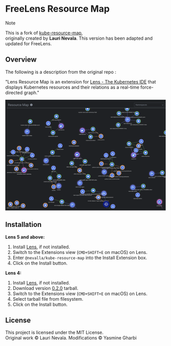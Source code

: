 # FreeLens Resource Map

> [!NOTE]
> This is a fork of [kube-resource-map](https://github.com/nevalla/lens-resource-map-extension),  
originally created by **Lauri Nevala**. This version has been adapted and updated for FreeLens.



## Overview 
The following is a description from the original repo : 

"Lens Resource Map is an extension for [Lens - The Kubernetes IDE](https://k8slens.dev) that displays Kubernetes resources and their relations as a real-time force-directed graph."

![](./images/Screenshot.png)

## Installation

**Lens 5 and above:**

1. Install [Lens](https://k8slens.dev), if not installed.
2. Switch to the Extensions view (`CMD+SHIFT+E` on macOS) on Lens.
3. Enter `@nevalla/kube-resource-map` into the Install Extension box.
4. Click on the Install button.

**Lens 4:**
1. Install [Lens](https://k8slens.dev), if not installed.
2. Download version [0.2.0](https://github.com/nevalla/lens-resource-map-extension/releases/download/v0.2.0/nevalla-kube-resource-map-0.2.0.tgz) tarball.
3. Switch to the Extensions view (`CMD+SHIFT+E` on macOS) on Lens.
4. Select tarball file from filesystem.
5. Click on the Install button.


## License
This project is licensed under the MIT License.  
Original work © Lauri Nevala. Modifications © Yasmine Gharbi